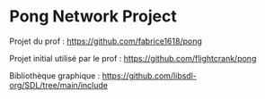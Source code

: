 # Pong Network Project

Projet du prof : https://github.com/fabrice1618/pong

Projet initial utilisé par le prof : https://github.com/flightcrank/pong

Bibliothèque graphique : https://github.com/libsdl-org/SDL/tree/main/include